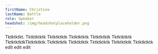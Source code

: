 ```yaml
---
firstName: Christina
lastName: Battle
role: Speaker
headshot: /img/headshotplaceholder.png
---
```

Tktktktkt. Tktktktktk Tktktktktk Tktktktktk Tktktktktk Tktktktktk TktktktktkTktktktktk Tktktktktk Tktktktktk Tktktktktk Tktktktktk Tktktktktk edit edit edit
